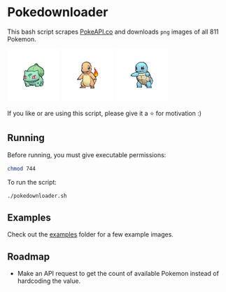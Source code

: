 # Pokedownloader

This bash script scrapes [PokeAPI.co](http://www.pokeapi.co/) and downloads `png` images of all 811 Pokemon.

![bulbasaur](examples/bulbasaur.png) ![charmander](examples/charmander.png) ![squirtle](examples/squirtle.png)

If you like or are using this script, please give it a :star: for motivation :)

## Running

Before running, you must give executable permissions:

```bash
chmod 744
```

To run the script:

```bash
./pokedownloader.sh
```

## Examples

Check out the [examples](/examples) folder for a few example images.

## Roadmap

- Make an API request to get the count of available Pokemon instead of hardcoding the value.
